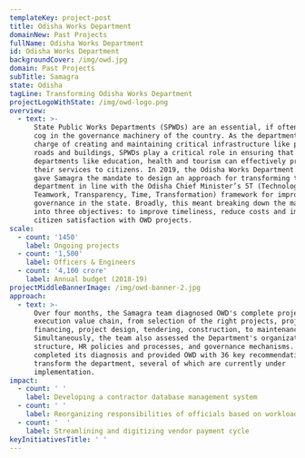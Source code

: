 ```yaml
---
templateKey: project-post
title: Odisha Works Department
domainNew: Past Projects
fullName: Odisha Works Department
id: Odisha Works Department
backgroundCover: /img/owd.jpg
domain: Past Projects
subTitle: Samagra
state: Odisha
tagLine: Transforming Odisha Works Department
projectLogoWithState: /img/owd-logo.png
overview:
  - text: >-
      State Public Works Departments (SPWDs) are an essential, if often ignored,
      cog in the governance machinery of the country. As the departments in
      charge of creating and maintaining critical infrastructure like public
      roads and buildings, SPWDs play a critical role in ensuring that other
      departments like education, health and tourism can effectively provide
      their services to citizens. In 2019, the Odisha Works Department (OWD)
      gave Samagra the mandate to design an approach for transforming the
      department in line with the Odisha Chief Minister’s 5T (Technology,
      Teamwork, Transparency, Time, Transformation) framework for improving
      governance in the state. Broadly, this meant breaking down the mandate
      into three objectives: to improve timeliness, reduce costs and improve
      citizen satisfaction with OWD projects.
scale:
  - count: '1450'
    label: Ongoing projects
  - count: '1,500'
    label: Officers & Engineers
  - count: '4,100 crore'
    label: Annual budget (2018-19)
projectMiddleBannerImage: /img/owd-banner-2.jpg
approach:
  - text: >-
      Over four months, the Samagra team diagnosed OWD's complete project
      execution value chain, from selection of the right projects, project
      financing, project design, tendering, construction, to maintenance.
      Simultaneously, the team also assessed the Department's organization
      structure, HR policies and processes, and governance mechanisms. The team
      completed its diagnosis and provided OWD with 36 key recommendations to
      transform the department, several of which are currently under
      implementation.
impact:
  - count: ' '
    label: Developing a contractor database management system
  - count: ' '
    label: Reorganizing responsibilities of officials based on workloads
  - count: '  '
    label: Streamlining and digitizing vendor payment cycle
keyInitiativesTitle: ' '
---
```


